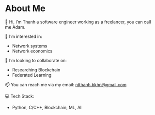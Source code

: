 # About Me

👋 Hi, I’m Thanh a software engineer working as a freelancer, you can call me Adam.

👀 I’m interested in:
- Network systems
- Network economics

💞️ I’m looking to collaborate on:
- Researching Blockchain
- Federated Learning

📫 You can reach me via my email: [ntthanh.bkhn@gmail.com](mailto:ntthanh.bkhn@gmail.com)

💻 Tech Stack:
- Python, C/C++, Blockchain, ML, AI
